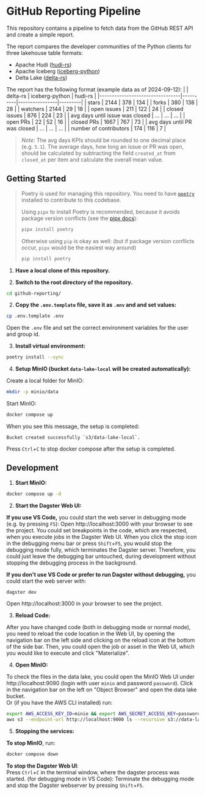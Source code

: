 # GitHub Reporting Pipeline

This repository contains a pipeline to fetch data from the GitHub REST API and create a simple report.

The report compares the developer communities of the Python clients for three lakehouse table formats:
* Apache Hudi ([hudi-rs](https://github.com/apache/hudi-rs))
* Apache Iceberg ([iceberg-python](https://github.com/apache/iceberg-python))
* Delta Lake ([delta-rs](https://github.com/delta-io/delta-rs))

The report has the following format (example data as of 2024-09-12):
|                                 | delta-rs | iceberg-python | hudi-rs |
|---------------------------------|----------|----------------|---------|
| stars                           | 2144     | 378            | 134     |
| forks                           | 380      | 138            | 28      |
| watchers                        | 2144     | 29             | 18      |
| open issues                     | 211      | 122            | 24      |
| closed issues                   | 876      | 224            | 23      |
| avg days until issue was closed | ...      | ...            | ...     |
| open PRs                        | 22       | 52             | 16      |
| closed PRs                      | 1667     | 767            | 73      |
| avg days until PR was closed    | ...      | ...            | ...     |
| number of contributors          | 174      | 116            | 7       |
> *Note*: The avg days KPIs should be rounded to one decimal place (e.g. `5.1`). The average days, how long an issue or PR was open, should be calculated by subtracting the field `created_at` from `closed_at` per item and calculate the overall mean value.


## Getting Started

> Poetry is used for managing this repository. You need to have [`poetry`](https://pypi.org/project/poetry/) installed to contribute to this codebase.
>
> Using `pipx` to install Poetry is recommended, because it avoids package version conflicts (see the [pipx docs](https://pipx.pypa.io/stable/)):
> ```bash
> pipx install poetry
> ```
> Otherwise using `pip` is okay as well: (but if package version conflicts occur, `pipx` would be the easiest way around)
> ```bash
> pip install poetry
> ```

1. **Have a local clone of this repository.**

2. **Switch to the root directory of the repository.**
```bash
cd github-reporting/
```

2. **Copy the `.env.template` file, save it as `.env` and and set values:**
```bash
cp .env.template .env
```
Open the `.env` file and set the correct environment variables for the user and group id.

3. **Install virtual environment:**
```bash
poetry install --sync
```

4. **Setup MinIO (bucket `data-lake-local` will be created automatically):**

Create a local folder for MinIO:
```bash
mkdir -p minio/data
```
Start MinIO:
```bash
docker compose up
```
When you see this message, the setup is completed:
```
Bucket created successfully `s3/data-lake-local`.
```
Press `Ctrl`+`C` to stop docker compose after the setup is completed.


## Development

1. **Start MinIO:**
```bash
docker compose up -d
```

2. **Start the Dagster Web UI:**

**If you use VS Code,** you could start the web server in debugging mode (e.g. by pressing `F5`):
Open http://localhost:3000 with your browser to see the project.
You could set breakpoints in the code, which are respected, when you execute jobs in the Dagster Web UI.
When you click the stop icon in the debugging menu bar or press `Shift`+`F5`, you would stop the debugging mode fully, which terminates the Dagster server.
Therefore, you could just leave the debugging bar untouched, during development without stopping the debugging process in the background.

**If you don't use VS Code or prefer to run Dagster without debugging,** you could start the web server with:
```bash
dagster dev
```
Open http://localhost:3000 in your browser to see the project.

3. **Reload Code:**

After you have changed code (both in debugging mode or normal mode), you need to reload the code location in the Web UI, by opening the navigation bar on the left side and clicking on the reload icon at the bottom of the side bar.
Then, you could open the job or asset in the Web UI, which you would like to execute and click "Materialize".

4. **Open MinIO:**

To check the files in the data lake, you could open the MinIO Web UI under http://localhost:9090 (login with user `minio` and password `password`).
Click in the navigation bar on the left on "Object Browser" and open the data lake bucket.  
Or (if you have the AWS CLI installed) run:
```bash
export AWS_ACCESS_KEY_ID=minio && export AWS_SECRET_ACCESS_KEY=password
aws s3 --endpoint-url http://localhost:9000 ls --recursive s3://data-lake-local
```

5. **Stopping the services:**

**To stop MinIO**, run:
```bash
docker compose down
```

**To stop the Dagster Web UI**:  
Press `Ctrl`+`C` in the terminal window, where the dagster process was started.
(for debugging mode in VS Code): Terminate the debugging mode and stop the Dagster webserver by pressing `Shift`+`F5`.
